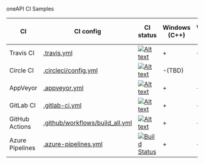 oneAPI CI Samples

| CI  | CI config | CI status | Windows (C++) | Windows (Fortran) | Windows (DPC++) | Linux (C++), APT | Linux (Fortran), APT | Linux (DPC++), APT | Linux (C++), Container | Linux (Fortran), Container | Linux (DPC++),  Container | macOS (C++) | macOS (Fortran) |
| ------------- | ------------- | ------------- | ------------- | ------------- | ------------- | ------------- | ------------- | ------------- | ------------- | ------------- | ------------- | ------------- | ------------- |
| Travis CI  | [.travis.yml](https://github.com/mmzakhar/oneapi-ci/blob/master/.travis.yml) | [![Alt text](https://travis-ci.com/mmzakhar/oneapi-ci.svg?branch=master)](https://travis-ci.com/mmzakhar/oneapi-ci)|+|+|+|+|+|+|+|+|+|+|+|
| Circle CI  | [.circleci/config.yml](https://github.com/mmzakhar/oneapi-ci/blob/master/.circleci/config.yml) | [![Alt text](https://circleci.com/gh/mmzakhar/oneapi-ci.svg?style=svg)](https://circleci.com/gh/mmzakhar/oneapi-ci)|-(TBD)|-(TBD)|-(TBD)|+|+|+|+|+|+|-|-|
| AppVeyor  | [.appveyor.yml](https://github.com/mmzakhar/oneapi-ci/blob/master/.appveyor.yml) | [![Alt text](https://ci.appveyor.com/api/projects/status/y06fiwtls22x7475?svg=true)](https://ci.appveyor.com/project/mmzakhar/oneapi-ci)|+|+|+|+|+|+|-(disabled)|-(disabled)|-(disabled)|+|+|
| GitLab CI  | [.gitlab-ci.yml](https://github.com/mmzakhar/oneapi-ci/blob/master/.gitlab-ci.yml) | [![Alt text](https://gitlab.com/mmzakhar/oneapi-ci/badges/master/pipeline.svg)](https://gitlab.com/mmzakhar/oneapi-ci)|+|+|+|+|+|+|-(disabled)|-(disabled)|-(disabled)|-|-|
| GitHub Actions | [.github/workflows/build_all.yml](https://github.com/mmzakhar/oneapi-ci/blob/master/.github/workflows/build_all.yml) | [![Alt text](https://github.com/mmzakhar/oneapi-ci/workflows/build_all/badge.svg)](https://github.com/mmzakhar/oneapi-ci)|+|+|+|+|+|+|+|+|+|+|+|
| Azure Pipelines| [.azure-pipelines.yml](https://github.com/mmzakhar/oneapi-ci/blob/master/.azure-pipelines.yml) | [![Build Status](https://dev.azure.com/maximmzakharov/oneapi-ci/_apis/build/status/oneapi-ci?branchName=master)](https://dev.azure.com/maximmzakharov/oneapi-ci/_build/latest?definitionId=1&branchName=master)|+|+|+|+|+|+|+|+|+|+|+|

